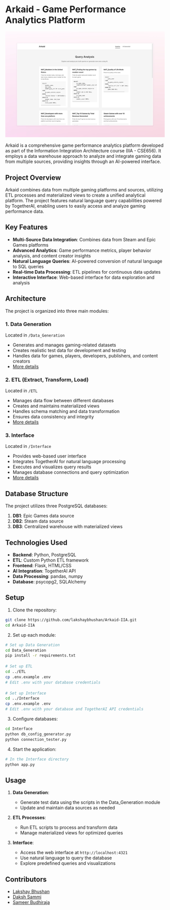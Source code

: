 # Arkaid - Game Performance Analytics Platform

![Dashboard](Dashboard.jpeg)

Arkaid is a comprehensive game performance analytics platform developed as part of the Information Integration Architecture course (IIA - CSE656). It employs a data warehouse approach to analyze and integrate gaming data from multiple sources, providing insights through an AI-powered interface.

## Project Overview

Arkaid combines data from multiple gaming platforms and sources, utilizing ETL processes and materialized views to create a unified analytical platform. The project features natural language query capabilities powered by TogetherAI, enabling users to easily access and analyze gaming performance data.

## Key Features

- **Multi-Source Data Integration**: Combines data from Steam and Epic Games platforms
- **Advanced Analytics**: Game performance metrics, player behavior analysis, and content creator insights
- **Natural Language Queries**: AI-powered conversion of natural language to SQL queries
- **Real-time Data Processing**: ETL pipelines for continuous data updates
- **Interactive Interface**: Web-based interface for data exploration and analysis

## Architecture

The project is organized into three main modules:

### 1. Data Generation
Located in `/Data_Generation`
- Generates and manages gaming-related datasets
- Creates realistic test data for development and testing
- Handles data for games, players, developers, publishers, and content creators
- [More details](Data_Generation/README.md)

### 2. ETL (Extract, Transform, Load)
Located in `/ETL`
- Manages data flow between different databases
- Creates and maintains materialized views
- Handles schema matching and data transformation
- Ensures data consistency and integrity
- [More details](ETL/README.md)

### 3. Interface
Located in `/Interface`
- Provides web-based user interface
- Integrates TogetherAI for natural language processing
- Executes and visualizes query results
- Manages database connections and query optimization
- [More details](Interface/README.md)

## Database Structure

The project utilizes three PostgreSQL databases:
1. **DB1**: Epic Games data source
2. **DB2**: Steam data source
3. **DB3**: Centralized warehouse with materialized views

## Technologies Used

- **Backend**: Python, PostgreSQL
- **ETL**: Custom Python ETL framework
- **Frontend**: Flask, HTML/CSS
- **AI Integration**: TogetherAI API
- **Data Processing**: pandas, numpy
- **Database**: psycopg2, SQLAlchemy

## Setup

1. Clone the repository:
```bash
git clone https://github.com/lakshaybhushan/Arkaid-IIA.git
cd Arkaid-IIA
```

2. Set up each module:
```bash
# Set up Data Generation
cd Data_Generation
pip install -r requirements.txt

# Set up ETL
cd ../ETL
cp .env.example .env
# Edit .env with your database credentials

# Set up Interface
cd ../Interface
cp .env.example .env
# Edit .env with your database and TogetherAI API credentials
```

3. Configure databases:
```bash
cd Interface
python db_config_generator.py
python connection_tester.py
```

4. Start the application:
```bash
# In the Interface directory
python app.py
```

## Usage

1. **Data Generation**:
   - Generate test data using the scripts in the Data_Generation module
   - Update and maintain data sources as needed

2. **ETL Processes**:
   - Run ETL scripts to process and transform data
   - Manage materialized views for optimized queries

3. **Interface**:
   - Access the web interface at `http://localhost:4321`
   - Use natural language to query the database
   - Explore predefined queries and visualizations


## Contributors
- [Lakshay Bhushan](https://github.com/lakshaybhushan)
- [Daksh Sammi](https://github.com/dakshsammi)
- [Sameer Budhiraja](https://github.com/Sameer-Budhiraja)
